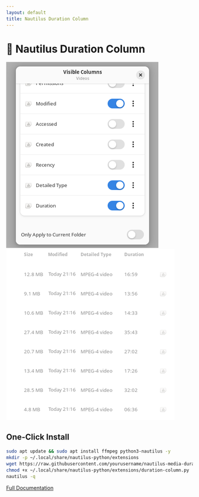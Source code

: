 ```yaml
---
layout: default
title: Nautilus Duration Column
---
```


# 🎥 Nautilus Duration Column

![Demo](https://raw.githubusercontent.com/Trancenotist/nautilus-media-duration-column/main/screenshots/2.png)
![Demo](https://raw.githubusercontent.com/Trancenotist/nautilus-media-duration-column/main/screenshots/3.png)


## One-Click Install
```bash
sudo apt update && sudo apt install ffmpeg python3-nautilus -y
mkdir -p ~/.local/share/nautilus-python/extensions
wget https://raw.githubusercontent.com/yourusername/nautilus-media-duration-column/main/duration-column.py -O ~/.local/share/nautilus-python/extensions/duration-column.py
chmod +x ~/.local/share/nautilus-python/extensions/duration-column.py
nautilus -q
```

[Full Documentation](https://github.com/Trancenotist/nautilus-media-duration-column)

